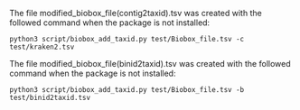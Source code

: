 The file modified_biobox_file(contig2taxid).tsv was created with the followed command when the package is not installed:
```
python3 script/biobox_add_taxid.py test/Biobox_file.tsv -c test/kraken2.tsv
```
The file modified_biobox_file(binid2taxid).tsv was created with the followed command when the package is not installed:
```
python3 script/biobox_add_taxid.py test/Biobox_file.tsv -b test/binid2taxid.tsv
```